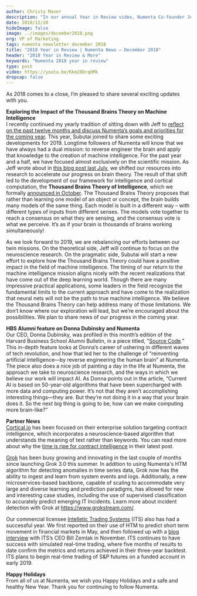 ```yaml
---
author: Christy Maver
description: "In our annual Year in Review video, Numenta Co-founder Jeff Hawkins and VP Research Subutai Ahmad share their plans for exploring how the Thousand Brains Theory of Intelligence can have a positive impact in the field of machine intelligence."
date: 2018/12/20
hideImage: false
image: ../images/december2018.png
org: VP of Marketing
tags: numenta newsletter december 2018
title: "2018 Year in Review | Numenta News – December 2018"
header: "2018 Year in Review & More"
keywords: "Numenta 2018 year in review"
type: post
video: https://youtu.be/Kkm28DrqXMk
dropcap: false
---
```


As 2018 comes to a close, I’m pleased to share several exciting updates with you.

**Exploring the Impact of the Thousand Brains Theory on Machine Intelligence**
<br>I recently continued my yearly tradition of sitting down with Jeff to [reflect on the past twelve months and discuss Numenta’s goals and priorities for the coming year](https://youtu.be/Kkm28DrqXMk). This year, Subutai joined to share some exciting developments for 2019.  Longtime followers of Numenta will know that we have always had a dual mission: to reverse engineer the brain and apply that knowledge to the creation of machine intelligence.  For the past year and a half, we have focused almost exclusively on the scientific mission.  As Jeff wrote about in [this blog post last July]( /blog/2017/07/18/Numenta-Research-FY-2018/), we shifted our resources into research to accelerate our progress on brain theory.  The result of that shift led to the development of our framework for intelligence and cortical computation, the **Thousand Brains Theory of Intelligence**, which we formally [announced in October](/press/2018/10/15/numenta-introduces-breakthrough-theory-for-intelligence-and-cortical-computation/).  The Thousand Brains Theory proposes that rather than learning one model of an object or concept, the brain builds many models of the same thing. Each model is built in a different way – with different types of inputs from different senses.  The models vote together to reach a consensus on what they are sensing, and the consensus vote is what we perceive.   It’s as if your brain is thousands of brains working simultaneously!

As we look forward to 2019, we are rebalancing our efforts between our twin missions.  On the theoretical side, Jeff will continue to focus on the neuroscience research.  On the pragmatic side, Subutai will start a new effort to explore how the Thousand Brains Theory could have a positive impact in the field of machine intelligence.   The timing of our return to the machine intelligence mission aligns nicely with the recent realizations that have come out of the deep learning world.  Though there are many impressive practical applications, some leaders in the field recognize the fundamental limits to the current approach and have come to the realization that neural nets will not be the path to true machine intelligence.  We believe the Thousand Brains Theory can help address many of those limitations.  We don’t know where our exploration will lead, but we’re encouraged about the possibilities.  We plan to share news of our progress in the coming year.

**HBS Alumni feature on Donna Dubinsky and Numenta**
<br>Our CEO, Donna Dubinsky, was profiled in this month’s edition of the Harvard Business School Alumni Bulletin, in a piece titled, "[Source Code](https://www.alumni.hbs.edu/stories/Pages/story-impact.aspx?num=6827).” This in-depth feature looks at Donna’s career of ushering in different waves of tech revolution, and how that led her to the challenge of “reinventing artificial intelligence—by reverse engineering the human brain” at Numenta.  The piece also does a nice job of painting a day in the life at Numenta, the approach we take to neuroscience research, and the ways in which we believe our work will impact AI. As Donna points out in the article, “Current AI is based on 50-year-old algorithms that have been supercharged with more data and computing power. It’s not that they aren’t accomplishing interesting things—they are. But they’re not doing it in a way that your brain does it. So the next big thing is going to be, how can we make computing more brain-like?”

**Partner News**
<br>[Cortical.io](https://www.cortical.io/) has been focused on their enterprise solution targeting contract intelligence, which incorporates a neuroscience-based algorithm that understands the meaning of text rather than keywords.  You can read more about why the [time is ripe for contract intelligence]( http://www.cortical.io/blog/2018/11/27/the-time-is-ripe-for-contract-intelligence.html) in their latest post.

[Grok]( https://www.grokstream.com/) has been busy growing and innovating in the last couple of months since launching Grok 3.0 this summer. In addition to using Numenta's HTM algorithm for detecting anomalies in time series data, Grok now has the ability to ingest and learn from system events and logs. Additionally, a new microservices-based backbone, capable of scaling to accommodate very large and diverse learning and prediction paradigms, has allowed for new and interesting case studies, including the use of supervised classification to accurately predict emerging IT Incidents. Learn more about incident detection with Grok at https://www.grokstream.com/.

Our commercial licensee [Intelletic Trading Systems]( http://www.intelletic.com/) (ITS) also has had a successful year. We first reported on their use of HTM to predict short term movement in financial markets in May, and then followed up with a [blog interview]( /blog/2018/10/08/intelletic_trading_systems/) with ITS’s CEO Bill Zemlak in November. ITS continues to have success with simulated real-time trading, where five months of results to date confirm the metrics and returns achieved in their three-year backtest. ITS plans to begin real-time trading of S&P futures on a funded account in early 2019.

**Happy Holidays**
<br>From all of us at Numenta, we wish you Happy Holidays and a safe and healthy New Year. Thank you for continuing to follow Numenta.
